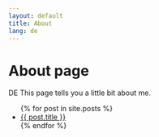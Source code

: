 ```yaml
---
layout: default
title: About
lang: de
---
```

# About page

DE This page tells you a little bit about me.
<ul>
  {% for post in site.posts %}
    <li>
      <a href="{{ post.url }}">{{ post.title }}</a>
    </li>
  {% endfor %}
</ul>
